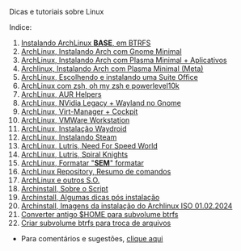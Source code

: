 Dicas e tutoriais sobre Linux

Indice:

01) [Instalando ArchLinux **BASE**, em BTRFS](https://elppans.github.io/doc-linux/archLinux_instalacao_base_btrfs)  
02) [ArchLinux, Instalando Arch com Gnome Minimal](https://elppans.github.io/doc-linux/archlinux_gnome_minimal)  
03) [ArchLinux, Instalando Arch com Plasma Minimal + Aplicativos](https://elppans.github.io/doc-linux/archlinux_plasma_minimal)  
04) [Archlinux, Instalando Arch com Plasma Minimal (Meta)](https://elppans.github.io/doc-linux/archlinux_plasma_meta)  
05) [ArchLinux, Escolhendo e instalando uma Suite Office](https://elppans.github.io/doc-linux/archlinux_suite_office)  
06) [ArchLinux com zsh, oh my zsh e powerlevel10k](https://elppans.github.io/doc-linux/archlinux_zsh_ohmyzsh_powerlevel10k)  
07) [ArchLinux, AUR Helpers](https://elppans.github.io/doc-linux/archlinux_aur_helpers)  
08) [ArchLinux, NVidia Legacy + Wayland no Gnome](https://elppans.github.io/doc-linux/archlinux_nvidia_legacy_wayland_gnome)  
09) [ArchLinux, Virt-Manager + Cockpit](https://elppans.github.io/doc-linux/archlinux_virt-manager_cockpit)   
10) [ArchLinux, VMWare Workstation](https://elppans.github.io/doc-linux/archlinux_vmware-workstation)  
11) [ArchLinux, Instalação Waydroid](https://elppans.github.io/doc-linux/archlinux_instalacao_waydroid)    
12) [ArchLinux, Instalando Steam](https://elppans.github.io/doc-linux/archlinux_steam)  
13) [ArchLinux, Lutris, Need For Speed World](https://elppans.github.io/doc-linux/arch_lutris_nfs)  
14) [ArchLinux, Lutris, Spiral Knights](https://elppans.github.io/doc-linux/arch_lutris_spiralknights)  
15) [ArchLinux, Formatar "**SEM**" formatar](https://elppans.github.io/doc-linux/archlinux_formatar_sem_formatar)  
16) [ArchLinux Repository, Resumo de comandos](https://elppans.github.io/doc-linux/archlinux_repository_resumo_de_comandos)  
17) [ArchLinux e outros S.O.](https://elppans.github.io/doc-linux/archlinux_e_outros_sistemas_operacionais)  
18) [Archinstall, Sobre o Script](https://elppans.github.io/doc-linux/archinstall_script)  
19) [Archinstall, Algumas dicas pós instalação](https://elppans.github.io/doc-linux/archinstall_tips_pos_inst)  
20) [Archinstall, Imagens da instalação do Archlinux ISO 01.02.2024](https://elppans.github.io/doc-linux/archinstall_img_archlinux-2024.02.01-x86_64)  
21) [Converter antigo $HOME para subvolume btrfs](https://elppans.github.io/doc-linux/converter_antigo_home_para_subvolume_btrfs)  
22) [Criar subvolume btrfs para troca de arquivos](https://elppans.github.io/doc-linux/criar_subvolume_btrfs_para_troca)  




* Para comentários e sugestões, [clique aqui](https://github.com/elppans/doc-linux/issues)  
